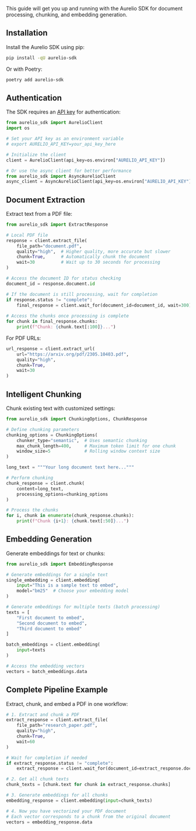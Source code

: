This guide will get you up and running with the Aurelio SDK for document processing, chunking, and embedding generation.

## Installation

Install the Aurelio SDK using pip:

```bash
pip install -qU aurelio-sdk
```

Or with Poetry:

```bash
poetry add aurelio-sdk
```

## Authentication

The SDK requires an [API key](https://platform.aurelio.ai/) for authentication:

```python
from aurelio_sdk import AurelioClient
import os

# Set your API key as an environment variable
# export AURELIO_API_KEY=your_api_key_here

# Initialize the client
client = AurelioClient(api_key=os.environ["AURELIO_API_KEY"])

# Or use the async client for better performance
from aurelio_sdk import AsyncAurelioClient
async_client = AsyncAurelioClient(api_key=os.environ["AURELIO_API_KEY"])
```

## Document Extraction

Extract text from a PDF file:

```python
from aurelio_sdk import ExtractResponse

# Local PDF file
response = client.extract_file(
    file_path="document.pdf", 
    quality="high",  # Higher quality, more accurate but slower
    chunk=True,      # Automatically chunk the document
    wait=30          # Wait up to 30 seconds for processing
)

# Access the document ID for status checking
document_id = response.document.id

# If the document is still processing, wait for completion
if response.status != "complete":
    final_response = client.wait_for(document_id=document_id, wait=300)
    
# Access the chunks once processing is complete
for chunk in final_response.chunks:
    print(f"Chunk: {chunk.text[:100]}...")
```

For PDF URLs:

```python
url_response = client.extract_url(
    url="https://arxiv.org/pdf/2305.10403.pdf",
    quality="high",
    chunk=True,
    wait=30
)
```

## Intelligent Chunking

Chunk existing text with customized settings:

```python
from aurelio_sdk import ChunkingOptions, ChunkResponse

# Define chunking parameters
chunking_options = ChunkingOptions(
    chunker_type="semantic",  # Uses semantic chunking
    max_chunk_length=400,     # Maximum token limit for one chunk
    window_size=5             # Rolling window context size
)

long_text = """Your long document text here..."""

# Perform chunking
chunk_response = client.chunk(
    content=long_text, 
    processing_options=chunking_options
)

# Process the chunks
for i, chunk in enumerate(chunk_response.chunks):
    print(f"Chunk {i+1}: {chunk.text[:50]}...")
```

## Embedding Generation

Generate embeddings for text or chunks:

```python
from aurelio_sdk import EmbeddingResponse

# Generate embeddings for a single text
single_embedding = client.embedding(
    input="This is a sample text to embed",
    model="bm25"  # Choose your embedding model
)

# Generate embeddings for multiple texts (batch processing)
texts = [
    "First document to embed",
    "Second document to embed",
    "Third document to embed"
]

batch_embeddings = client.embedding(
    input=texts
)

# Access the embedding vectors
vectors = batch_embeddings.data
```

## Complete Pipeline Example

Extract, chunk, and embed a PDF in one workflow:

```python
# 1. Extract and chunk a PDF
extract_response = client.extract_file(
    file_path="research_paper.pdf", 
    quality="high",
    chunk=True,
    wait=60
)

# Wait for completion if needed
if extract_response.status != "complete":
    extract_response = client.wait_for(document_id=extract_response.document.id, wait=300)

# 2. Get all chunk texts
chunk_texts = [chunk.text for chunk in extract_response.chunks]

# 3. Generate embeddings for all chunks
embedding_response = client.embedding(input=chunk_texts)

# 4. Now you have vectorized your PDF document
# Each vector corresponds to a chunk from the original document
vectors = embedding_response.data
```
